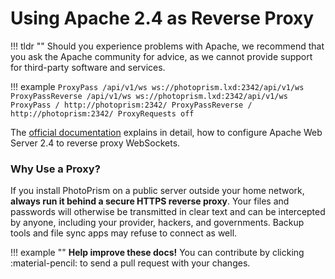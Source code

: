 # Using Apache 2.4 as Reverse Proxy

!!! tldr ""
    Should you experience problems with Apache, we recommend that you ask the Apache community for advice, as we cannot provide support for third-party software and services.

!!! example
    ```
    ProxyPass /api/v1/ws ws://photoprism.lxd:2342/api/v1/ws
    ProxyPassReverse /api/v1/ws ws://photoprism.lxd:2342/api/v1/ws
    ProxyPass / http://photoprism:2342/
    ProxyPassReverse / http://photoprism:2342/
    ProxyRequests off
    ```

The [official documentation](https://httpd.apache.org/docs/2.4/mod/mod_proxy_wstunnel.html) explains in detail, how to configure Apache Web Server 2.4 to reverse proxy WebSockets.

### Why Use a Proxy? ###

If you install PhotoPrism on a public server outside your home network, **always run it behind a secure
HTTPS reverse proxy**. Your files and passwords will otherwise be transmitted in clear text and can be intercepted 
by anyone, including your provider, hackers, and governments. Backup tools and file sync apps may refuse to 
connect as well.

!!! example ""
    **Help improve these docs!** You can contribute by clicking :material-pencil: to send a pull request with your changes.
